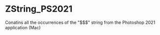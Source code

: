 # ZString_PS2021

Conatins all the occurrences of the "$$$" string from the Photoshop 2021 application (Mac)
